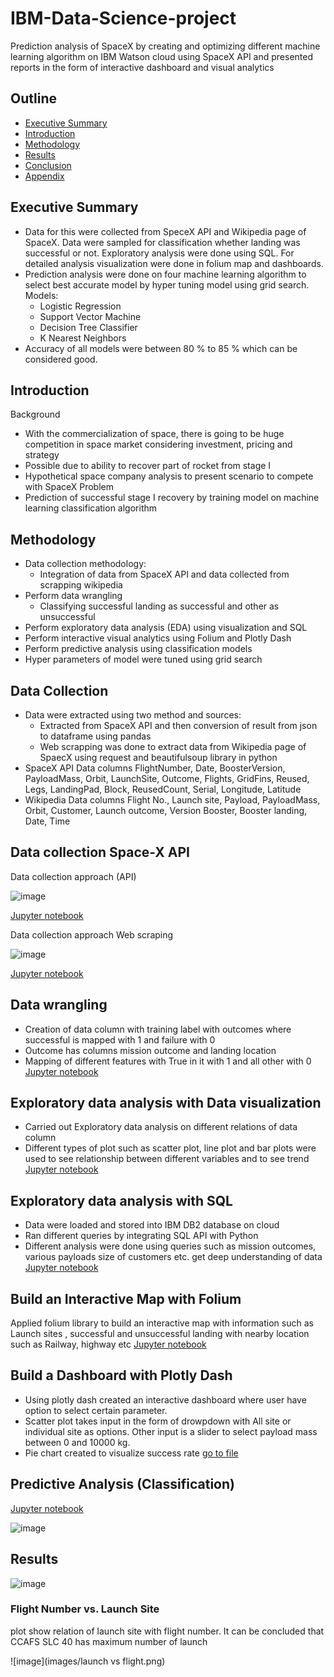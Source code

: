 # IBM-Data-Science-project
Prediction analysis of SpaceX by creating and optimizing different machine learning algorithm on IBM Watson cloud using SpaceX API and presented reports in the form of interactive dashboard and visual analytics 

## Outline 
- [Executive Summary](#Executive-Summary)
- [Introduction](#Introduction)
- [Methodology](#Methodology)
- [Results](#Results)
- [Conclusion](#Conclusion)
- [Appendix](#Appendix)


## Executive Summary
- Data for this were collected from SpeceX API and Wikipedia page of SpaceX. Data were sampled for classification whether landing was successful or not. Exploratory analysis were done using SQL. For detailed analysis visualization were done in folium map and dashboards.
- Prediction analysis were done on four machine learning algorithm to select best accurate model by hyper tuning model using grid search. 
Models:
  - Logistic Regression
  - Support Vector  Machine
  - Decision Tree Classifier
  - K Nearest Neighbors
- Accuracy of all models were between 80 % to 85 % which can be considered good.
## Introduction
Background
- With the commercialization of space, there is going to be huge competition in space market considering investment, pricing and strategy
- Possible due to ability to recover part of rocket from stage I
- Hypothetical space company analysis to present scenario to compete with SpaceX
Problem
- Prediction of successful stage I recovery by training model on machine learning classification algorithm
## Methodology
- Data collection methodology:
  - Integration of data from SpaceX API and data collected from scrapping wikipedia
- Perform data wrangling
  - Classifying successful landing as successful and other as unsuccessful
- Perform exploratory data analysis (EDA) using visualization and SQL
- Perform interactive visual analytics using Folium and Plotly Dash
- Perform predictive analysis using classification models
- Hyper parameters of model were tuned using grid search
## Data Collection
- Data were extracted using two method and sources:
  - Extracted from SpaceX API and then conversion of result from json to dataframe using pandas
  - Web scrapping was done to extract data from Wikipedia page of SpaecX using request and beautifulsoup library in python
- SpaceX API Data columns
FlightNumber, Date, BoosterVersion, PayloadMass, Orbit, LaunchSite, Outcome, Flights, GridFins, Reused, Legs, LandingPad, Block, ReusedCount, Serial, Longitude, Latitude
- Wikipedia Data columns
Flight No., Launch site, Payload, PayloadMass, Orbit, Customer, Launch outcome, Version  Booster, Booster landing, Date, Time


## Data collection Space-X API
Data collection approach (API)

![image](images/dc1.PNG)

[Jupyter notebook](https://github.com/hamzahshabbir96/IBM-Data-Science-project/blob/master/Project%20mission%20space.ipynb)

Data collection approach Web scraping

![image](images/dc2.PNG)

[Jupyter notebook](https://github.com/hamzahshabbir96/IBM-Data-Science-project/blob/master/Data%20collection%20with%20web%20scraping.ipynb)

## Data wrangling
- Creation of data column with training label with outcomes where successful is mapped with 1 and failure with 0
- Outcome has columns mission outcome and landing location
- Mapping of different features with True in it with 1 and all other with 0
[Jupyter notebook](https://github.com/hamzahshabbir96/IBM-Data-Science-project/blob/master/Data%20wrangling.ipynb)
## Exploratory data analysis with Data visualization
- Carried out Exploratory data analysis on different relations of data column
- Different types of plot such as scatter plot, line plot and bar plots were used to see relationship between different variables and to see trend 
[Jupyter notebook](https://github.com/hamzahshabbir96/IBM-Data-Science-project/blob/master/EDA%20with%20Data%20visualization.ipynb)

## Exploratory data analysis with SQL
- Data were loaded and stored into IBM DB2 database on cloud
- Ran different queries by integrating SQL API with Python
- Different analysis were done using queries such as mission outcomes, various payloads size of customers etc. get deep understanding of data
[Jupyter notebook](https://github.com/hamzahshabbir96/IBM-Data-Science-project/blob/master/EDA%20with%20SQL.ipynb)

## Build an Interactive Map with Folium
Applied folium library to build an interactive map with information such as Launch sites , successful and unsuccessful landing with nearby location such as Railway, highway etc
[Jupyter notebook](https://github.com/hamzahshabbir96/IBM-Data-Science-project/blob/master/Interactive%20Visual%20Analytics.ipynb)

## Build a Dashboard with Plotly Dash
- Using plotly dash created an interactive dashboard where user have option to select certain parameter.
- Scatter plot takes input in the form of drowpdown with All site or individual site as options. Other input is a slider to select payload mass between 0 and 10000 kg.
- Pie chart created to visualize success rate
[go to file](https://github.com/hamzahshabbir96/IBM-Data-Science-project/blob/master/dash.py)

## Predictive Analysis (Classification)
[Jupyter notebook](https://github.com/hamzahshabbir96/IBM-Data-Science-project/blob/master/Machine%20learning%20prediction.ipynb)

![image](images/dc3.PNG)

## Results

![image](images/Capture.PNG)

### Flight Number vs. Launch Site
plot show relation of launch site with flight number. It can be concluded that CCAFS SLC 40 has maximum number of launch

![image](images/launch vs flight.png)





